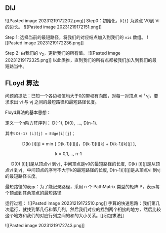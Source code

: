 ## DIJ
![[Pasted image 20231219172202.png]]
Step0：初始化，`D[i]` 为源点 V0到 Vi 的边长。
![[Pasted image 20231219172151.png]]

Step 1: 选择当前的最短路径，将我们的对应结点加入到我们的 `vis` 数组。
![[Pasted image 20231219172236.png]]

Step 2: 由我们的 $v_{2}$，更新我们的所有值。
![[Pasted image 20231219172325.png]]
以此类推，直到我们的所有点都被我们加入到我们的最短路当中。

## FLoyd 算法
问题的提法：已知一个各边权值均大于0的带权有向图，对每一对顶点 vi ¹ vj，要求求出 vi 与 vj 之间的最短路径和最短路径长度。

Floyd算法的基本思想：

定义一个n阶方阵序列： D(-1), D(0),  …, D(n-1).

其中: `D(-1) [i][j] = Edge[i][j]`；

              D(k) [i][j] = min { D(k-1)[i][j]，D(k-1)[i][k] + D(k-1)[k][j] },

                                         k = 0,1,…, n-1

     D(0) [i][j]是从顶点vi 到vj , 中间顶点是v0的最短路径的长度,  D(k) [i][j]是从顶点vi 到vj ,  中间顶点的序号不大于k的最短路径的长度, D(n-1)[i][j]是从顶点vi 到vj 的最短路径长度。

最短路径的表示：为了能记录路径，采用 n 个 PathMatrix 类型的矩阵 P，表示每个顶点到其余顶点的最短路径

运行过程：
![[Pasted image 20231219172510.png]]
手算的快速思路：我们第几次运行，就找到第几行和第几列，然后我们对应的找到两个相接的地方，然后比较这个地方和我们的对应行列之间的和的大小关系。[[闭包求法]]

![[Pasted image 20231219172743.png]]